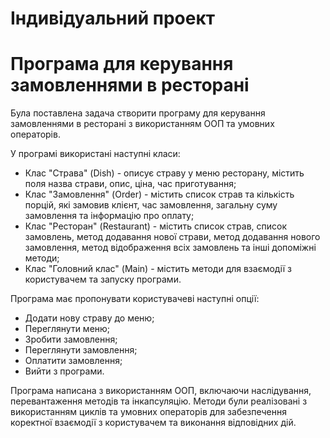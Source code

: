 # Індивідуальний проект
# Програма для керування замовленнями в ресторані

Була поставлена задача створити програму для керування замовленнями в ресторані з використанням ООП та умовних операторів. 

У програмі використані наступні класи: 
 - Клас "Страва" (Dish) - описує страву у меню ресторану, містить поля назва страви, опис, ціна, час приготування;
 - Клас "Замовлення" (Order) - містить список страв та кількість порцій, які замовив клієнт, час замовлення, загальну суму замовлення та інформацію про оплату;
 - Клас "Ресторан" (Restaurant) - містить список страв, список замовлень, метод додавання нової страви, метод додавання нового замовлення, метод відображення всіх замовлень та інші допоміжні методи;
 - Клас "Головний клас" (Main) - містить методи для взаємодії з користувачем та запуску програми.
 
Програма має пропонувати користувачеві наступні опції:
 - Додати нову страву до меню;
 - Переглянути меню;
 - Зробити замовлення;
 - Переглянути замовлення;
 - Оплатити замовлення;
 - Вийти з програми.
 
Програма написана з використанням ООП, включаючи наслідування, перевантаження методів та інкапсуляцію. Методи були реалізовані з використанням циклів та умовних операторів для забезпечення коректної взаємодії з користувачем та виконання відповідних дій.
